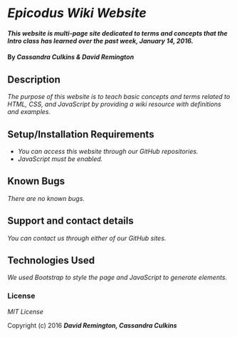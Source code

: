 # _Epicodus Wiki Website_

#### _This website is multi-page site dedicated to terms and concepts that the Intro class has learned over the past week, January 14, 2016._

#### By _**Cassandra Culkins & David Remington**_

## Description

_The purpose of this website is to teach basic concepts and terms related to HTML, CSS, and JavaScript by providing a wiki resource with definitions and examples._

## Setup/Installation Requirements

* _You can access this website through our GitHub repositories._
* _JavaScript must be enabled._

## Known Bugs

_There are no known bugs._

## Support and contact details

_You can contact us through either of our GitHub sites._

## Technologies Used

_We used Bootstrap to style the page and JavaScript to generate elements._

### License

*MIT License*

Copyright (c) 2016 **_David Remington, Cassandra Culkins_**
